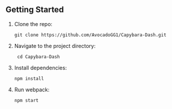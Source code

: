 ## Getting Started

1.  Clone the repo:
   
        git clone https://github.com/AvocadoGG1/Capybara-Dash.git
    
3. Navigate to the project directory:

        cd Capybara-Dash

2.  Install dependencies:

        npm install

3.  Run webpack:

        npm start
